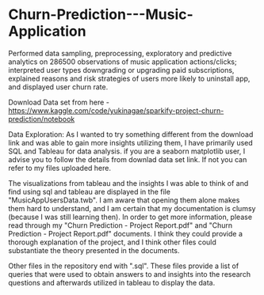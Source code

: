 # Churn-Prediction---Music-Application
Performed data sampling, preprocessing, exploratory and predictive analytics on 286500 observations of music application actions/clicks; interpreted user types downgrading or upgrading paid subscriptions, explained reasons and risk strategies of users more likely to uninstall app, and displayed user churn rate.

Download Data set from here - https://www.kaggle.com/code/yukinagae/sparkify-project-churn-prediction/notebook

Data Exploration: As I wanted to try something different from the download link and was able to gain more insights utilizing them, I have primarily used SQL and Tableau for data analysis. if you are a seaborn matplotlib user, I advise you to follow the details from downlad data set link. If not you can refer to my files uploaded here.

The visualizations from tableau and the insights I was able to think of and find using sql and tableau are displayed in the file "MusicAppUsersData.twb". I am aware that opening them alone makes them hard to understand, and I am certain that my documentation is clumsy (because I was still learning then). In order to get more information, please read through my "Churn Prediction - Project Report.pdf" and "Churn Prediction - Project Report.pdf" documents. I think they could provide a thorough explanation of the project, and I think other files could substantiate the theory presented in the documents.

Other files in the repository end with ".sql". These files provide a list of queries that were used to obtain answers to and insights into the research questions and afterwards utilized in tableau to display the data.

